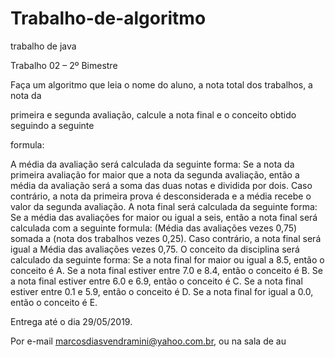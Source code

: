 # Trabalho-de-algoritmo
trabalho de java



Trabalho 02 – 2º Bimestre

Faça um algoritmo que leia o nome do aluno, a nota total dos trabalhos, a nota da

primeira e segunda avaliação, calcule a nota final e o conceito obtido seguindo a seguinte

formula:

A média da avaliação será calculada da seguinte forma:
Se a nota da primeira avaliação for maior que a nota da segunda avaliação, então a
média da avaliação será a soma das duas notas e dividida por dois.
Caso contrário, a nota da primeira prova é desconsiderada e a média recebe o valor da
segunda avaliação.
A nota final será calculada da seguinte forma:
Se a média das avaliações for maior ou igual a seis, então a nota final será calculada
com a seguinte formula: (Média das avaliações vezes 0,75) somada a (nota dos trabalhos vezes
0,25).
Caso contrário, a nota final será igual a Média das avaliações vezes 0,75.
O conceito da disciplina será calculado da seguinte forma:
Se a nota final for maior ou igual a 8.5, então o conceito é A.
Se a nota final estiver entre 7.0 e 8.4, então o conceito é B.
Se a nota final estiver entre 6.0 e 6.9, então o conceito é C.
Se a nota final estiver entre 0.1 e 5.9, então o conceito é D.
Se a nota final for igual a 0.0, então o conceito é E.


Entrega até o dia 29/05/2019.


Por e-mail marcosdiasvendramini@yahoo.com.br, ou na sala de au
